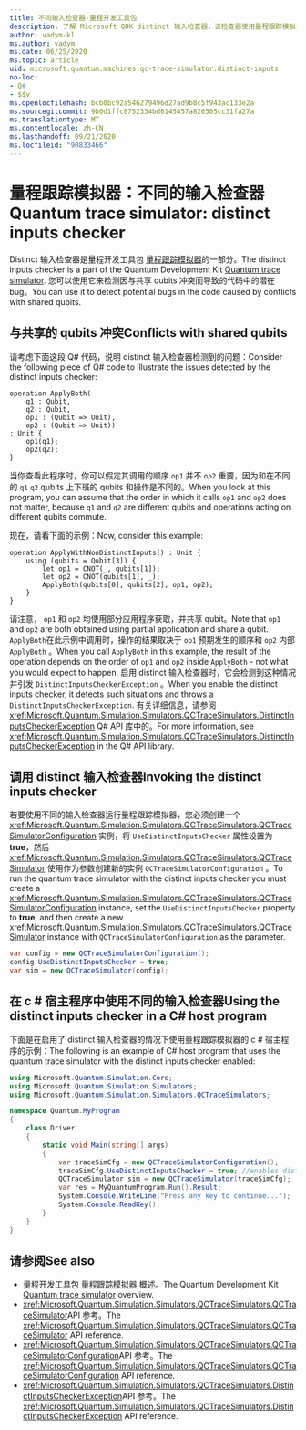 ```yaml
---
title: 不同输入检查器-量程开发工具包
description: 了解 Microsoft QDK distinct 输入检查器，该检查器使用量程跟踪模拟器检查 Q# 代码是否存在与共享 qubits 的潜在冲突。
author: vadym-kl
ms.author: vadym
ms.date: 06/25/2020
ms.topic: article
uid: microsoft.quantum.machines.qc-trace-simulator.distinct-inputs
no-loc:
- Q#
- $$v
ms.openlocfilehash: bcb0bc92a546279496d27ad9b8c5f943ac133e2a
ms.sourcegitcommit: 9b0d1ffc8752334bd6145457a826505cc31fa27a
ms.translationtype: MT
ms.contentlocale: zh-CN
ms.lasthandoff: 09/21/2020
ms.locfileid: "90833466"
---
```

# <a name="quantum-trace-simulator-distinct-inputs-checker"></a><span data-ttu-id="c1ac2-103">量程跟踪模拟器：不同的输入检查器</span><span class="sxs-lookup"><span data-stu-id="c1ac2-103">Quantum trace simulator: distinct inputs checker</span></span>

<span data-ttu-id="c1ac2-104">Distinct 输入检查器是量程开发工具包 [量程跟踪模拟器](xref:microsoft.quantum.machines.qc-trace-simulator.intro)的一部分。</span><span class="sxs-lookup"><span data-stu-id="c1ac2-104">The distinct inputs checker is a part of the Quantum Development Kit [Quantum trace simulator](xref:microsoft.quantum.machines.qc-trace-simulator.intro).</span></span> <span data-ttu-id="c1ac2-105">您可以使用它来检测因与共享 qubits 冲突而导致的代码中的潜在 bug。</span><span class="sxs-lookup"><span data-stu-id="c1ac2-105">You can use it to detect potential bugs in the code caused by conflicts with shared qubits.</span></span> 

## <a name="conflicts-with-shared-qubits"></a><span data-ttu-id="c1ac2-106">与共享的 qubits 冲突</span><span class="sxs-lookup"><span data-stu-id="c1ac2-106">Conflicts with shared qubits</span></span>

<span data-ttu-id="c1ac2-107">请考虑下面这段 Q# 代码，说明 distinct 输入检查器检测到的问题：</span><span class="sxs-lookup"><span data-stu-id="c1ac2-107">Consider the following piece of Q# code to illustrate the issues detected by the distinct inputs checker:</span></span>

```qsharp
operation ApplyBoth(
    q1 : Qubit,
    q2 : Qubit,
    op1 : (Qubit => Unit),
    op2 : (Qubit => Unit))
: Unit {
    op1(q1);
    op2(q2);
}
```

<span data-ttu-id="c1ac2-108">当你查看此程序时，你可以假定其调用的顺序 `op1` 并不 `op2` 重要，因为和在不同的 `q1` `q2` qubits 上下班的 qubits 和操作是不同的。</span><span class="sxs-lookup"><span data-stu-id="c1ac2-108">When you look at this program, you can assume that the order in which it calls `op1` and `op2` does not matter, because `q1` and `q2` are different qubits and operations acting on different qubits commute.</span></span> 

<span data-ttu-id="c1ac2-109">现在，请看下面的示例：</span><span class="sxs-lookup"><span data-stu-id="c1ac2-109">Now, consider this example:</span></span>

```qsharp
operation ApplyWithNonDistinctInputs() : Unit {
    using (qubits = Qubit[3]) {
        let op1 = CNOT(_, qubits[1]);
        let op2 = CNOT(qubits[1], _);
        ApplyBoth(qubits[0], qubits[2], op1, op2);
    }
}
```

<span data-ttu-id="c1ac2-110">请注意， `op1` 和 `op2` 均使用部分应用程序获取，并共享 qubit。</span><span class="sxs-lookup"><span data-stu-id="c1ac2-110">Note that `op1` and `op2` are both obtained using partial application and share a qubit.</span></span> <span data-ttu-id="c1ac2-111">`ApplyBoth`在此示例中调用时，操作的结果取决于 `op1` 预期发生的顺序和 `op2` 内部 `ApplyBoth` 。</span><span class="sxs-lookup"><span data-stu-id="c1ac2-111">When you call `ApplyBoth` in this example, the result of the operation depends on the order of `op1` and `op2` inside `ApplyBoth` - not what you would expect to happen.</span></span> <span data-ttu-id="c1ac2-112">启用 distinct 输入检查器时，它会检测到这种情况并引发 `DistinctInputsCheckerException` 。</span><span class="sxs-lookup"><span data-stu-id="c1ac2-112">When you enable the distinct inputs checker, it detects such situations and throws a `DistinctInputsCheckerException`.</span></span> <span data-ttu-id="c1ac2-113">有关详细信息，请参阅 <xref:Microsoft.Quantum.Simulation.Simulators.QCTraceSimulators.DistinctInputsCheckerException> Q# API 库中的。</span><span class="sxs-lookup"><span data-stu-id="c1ac2-113">For more information, see <xref:Microsoft.Quantum.Simulation.Simulators.QCTraceSimulators.DistinctInputsCheckerException> in the Q# API library.</span></span>

## <a name="invoking-the-distinct-inputs-checker"></a><span data-ttu-id="c1ac2-114">调用 distinct 输入检查器</span><span class="sxs-lookup"><span data-stu-id="c1ac2-114">Invoking the distinct inputs checker</span></span>

<span data-ttu-id="c1ac2-115">若要使用不同的输入检查器运行量程跟踪模拟器，您必须创建一个 <xref:Microsoft.Quantum.Simulation.Simulators.QCTraceSimulators.QCTraceSimulatorConfiguration> 实例，将 `UseDistinctInputsChecker` 属性设置为 **true**，然后 <xref:Microsoft.Quantum.Simulation.Simulators.QCTraceSimulators.QCTraceSimulator> 使用作为参数创建新的实例 `QCTraceSimulatorConfiguration` 。</span><span class="sxs-lookup"><span data-stu-id="c1ac2-115">To run the quantum trace simulator with the distinct inputs checker you must create a <xref:Microsoft.Quantum.Simulation.Simulators.QCTraceSimulators.QCTraceSimulatorConfiguration> instance, set the `UseDistinctInputsChecker` property to **true**, and then create a new <xref:Microsoft.Quantum.Simulation.Simulators.QCTraceSimulators.QCTraceSimulator> instance with `QCTraceSimulatorConfiguration` as the parameter.</span></span> 

```csharp
var config = new QCTraceSimulatorConfiguration();
config.UseDistinctInputsChecker = true;
var sim = new QCTraceSimulator(config);
```

## <a name="using-the-distinct-inputs-checker-in-a-c-host-program"></a><span data-ttu-id="c1ac2-116">在 c # 宿主程序中使用不同的输入检查器</span><span class="sxs-lookup"><span data-stu-id="c1ac2-116">Using the distinct inputs checker in a C# host program</span></span>

<span data-ttu-id="c1ac2-117">下面是在启用了 distinct 输入检查器的情况下使用量程跟踪模拟器的 c # 宿主程序的示例：</span><span class="sxs-lookup"><span data-stu-id="c1ac2-117">The following is an example of C# host program that uses the quantum trace simulator with the distinct inputs checker enabled:</span></span>

```csharp
using Microsoft.Quantum.Simulation.Core;
using Microsoft.Quantum.Simulation.Simulators;
using Microsoft.Quantum.Simulation.Simulators.QCTraceSimulators;

namespace Quantum.MyProgram
{
    class Driver
    {
        static void Main(string[] args)
        {
            var traceSimCfg = new QCTraceSimulatorConfiguration();
            traceSimCfg.UseDistinctInputsChecker = true; //enables distinct inputs checker
            QCTraceSimulator sim = new QCTraceSimulator(traceSimCfg);
            var res = MyQuantumProgram.Run().Result;
            System.Console.WriteLine("Press any key to continue...");
            System.Console.ReadKey();
        }
    }
}
```

## <a name="see-also"></a><span data-ttu-id="c1ac2-118">请参阅</span><span class="sxs-lookup"><span data-stu-id="c1ac2-118">See also</span></span>

- <span data-ttu-id="c1ac2-119">量程开发工具包 [量程跟踪模拟器](xref:microsoft.quantum.machines.qc-trace-simulator.intro) 概述。</span><span class="sxs-lookup"><span data-stu-id="c1ac2-119">The Quantum Development Kit [Quantum trace simulator](xref:microsoft.quantum.machines.qc-trace-simulator.intro) overview.</span></span>
- <span data-ttu-id="c1ac2-120"><xref:Microsoft.Quantum.Simulation.Simulators.QCTraceSimulators.QCTraceSimulator>API 参考。</span><span class="sxs-lookup"><span data-stu-id="c1ac2-120">The <xref:Microsoft.Quantum.Simulation.Simulators.QCTraceSimulators.QCTraceSimulator> API reference.</span></span>
- <span data-ttu-id="c1ac2-121"><xref:Microsoft.Quantum.Simulation.Simulators.QCTraceSimulators.QCTraceSimulatorConfiguration>API 参考。</span><span class="sxs-lookup"><span data-stu-id="c1ac2-121">The <xref:Microsoft.Quantum.Simulation.Simulators.QCTraceSimulators.QCTraceSimulatorConfiguration> API reference.</span></span>
- <span data-ttu-id="c1ac2-122"><xref:Microsoft.Quantum.Simulation.Simulators.QCTraceSimulators.DistinctInputsCheckerException>API 参考。</span><span class="sxs-lookup"><span data-stu-id="c1ac2-122">The <xref:Microsoft.Quantum.Simulation.Simulators.QCTraceSimulators.DistinctInputsCheckerException> API reference.</span></span>
